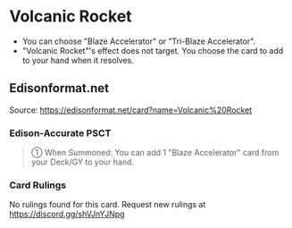# Volcanic Rocket

*   You can choose "Blaze Accelerator" or "Tri-Blaze Accelerator".
*   "Volcanic Rocket"'s effect does not target. You choose the card to add to your hand when it resolves.

## Edisonformat.net

Source: https://edisonformat.net/card?name=Volcanic%20Rocket

### Edison-Accurate PSCT

> ① When Summoned: You can add 1 "Blaze Accelerator" card from your Deck/GY to your hand.

### Card Rulings

No rulings found for this card. Request new rulings at https://discord.gg/shVJnYJNpg
            
